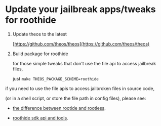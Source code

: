 # Update your jailbreak apps/tweaks for roothide
 
 1. Update theos to the latest

    [https://github.com/theos/theos](https://github.com/theos/theos)

 3. Build package for roothide


    for those simple tweaks that don't use the file api to access jailbreak files,

    just ```make THEOS_PACKAGE_SCHEME=roothide```



if you need to use the file apis to access jailbroken files in source code,

(or in a shell script, or store the file path in config files), please see:

- [the difference between rootide and rootless](roothide.md).

- [roothide sdk api and tools](interface.md).

